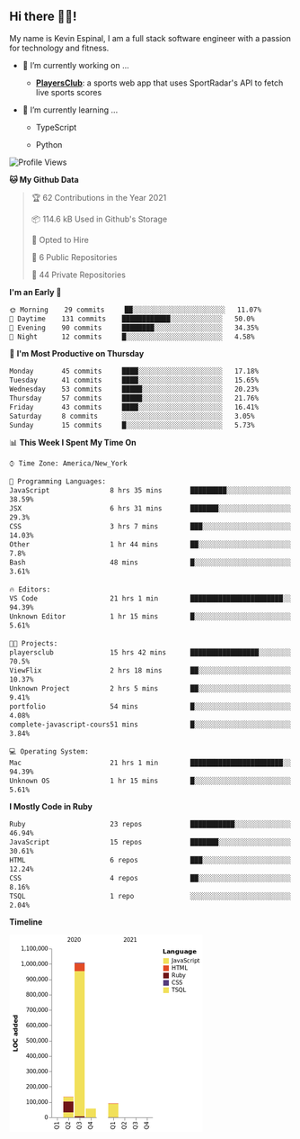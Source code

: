 ## Hi there 👋🏽!

My name is Kevin Espinal, I am a full stack software engineer with a passion for technology and fitness.

- 🔭 I’m currently working on ...

     - **[PlayersClub](https://playersclub.herokuapp.com/#/)**: a sports web app that uses SportRadar's API to fetch live sports scores

- 🌱 I’m currently learning ...

     - TypeScript
     
     - Python
     
<!--START_SECTION:waka-->
![Profile Views](http://img.shields.io/badge/Profile%20Views-10-blue)

**🐱 My Github Data** 

> 🏆 62 Contributions in the Year 2021
 > 
> 📦 114.6 kB Used in Github's Storage 
 > 
> 💼 Opted to Hire
 > 
> 📜 6 Public Repositories 
 > 
> 🔑 44 Private Repositories  
 > 
**I'm an Early 🐤** 

```text
🌞 Morning    29 commits     ██░░░░░░░░░░░░░░░░░░░░░░░   11.07% 
🌆 Daytime    131 commits    ████████████░░░░░░░░░░░░░   50.0% 
🌃 Evening    90 commits     ████████░░░░░░░░░░░░░░░░░   34.35% 
🌙 Night      12 commits     █░░░░░░░░░░░░░░░░░░░░░░░░   4.58%

```
📅 **I'm Most Productive on Thursday** 

```text
Monday       45 commits     ████░░░░░░░░░░░░░░░░░░░░░   17.18% 
Tuesday      41 commits     ████░░░░░░░░░░░░░░░░░░░░░   15.65% 
Wednesday    53 commits     █████░░░░░░░░░░░░░░░░░░░░   20.23% 
Thursday     57 commits     █████░░░░░░░░░░░░░░░░░░░░   21.76% 
Friday       43 commits     ████░░░░░░░░░░░░░░░░░░░░░   16.41% 
Saturday     8 commits      ░░░░░░░░░░░░░░░░░░░░░░░░░   3.05% 
Sunday       15 commits     █░░░░░░░░░░░░░░░░░░░░░░░░   5.73%

```


📊 **This Week I Spent My Time On** 

```text
⌚︎ Time Zone: America/New_York

💬 Programming Languages: 
JavaScript               8 hrs 35 mins       █████████░░░░░░░░░░░░░░░░   38.59% 
JSX                      6 hrs 31 mins       ███████░░░░░░░░░░░░░░░░░░   29.3% 
CSS                      3 hrs 7 mins        ███░░░░░░░░░░░░░░░░░░░░░░   14.03% 
Other                    1 hr 44 mins        ██░░░░░░░░░░░░░░░░░░░░░░░   7.8% 
Bash                     48 mins             █░░░░░░░░░░░░░░░░░░░░░░░░   3.61%

🔥 Editors: 
VS Code                  21 hrs 1 min        ███████████████████████░░   94.39% 
Unknown Editor           1 hr 15 mins        █░░░░░░░░░░░░░░░░░░░░░░░░   5.61%

🐱‍💻 Projects: 
playersclub              15 hrs 42 mins      █████████████████░░░░░░░░   70.5% 
ViewFlix                 2 hrs 18 mins       ██░░░░░░░░░░░░░░░░░░░░░░░   10.37% 
Unknown Project          2 hrs 5 mins        ██░░░░░░░░░░░░░░░░░░░░░░░   9.41% 
portfolio                54 mins             █░░░░░░░░░░░░░░░░░░░░░░░░   4.08% 
complete-javascript-cours51 mins             █░░░░░░░░░░░░░░░░░░░░░░░░   3.84%

💻 Operating System: 
Mac                      21 hrs 1 min        ███████████████████████░░   94.39% 
Unknown OS               1 hr 15 mins        █░░░░░░░░░░░░░░░░░░░░░░░░   5.61%

```

**I Mostly Code in Ruby** 

```text
Ruby                     23 repos            ███████████░░░░░░░░░░░░░░   46.94% 
JavaScript               15 repos            ███████░░░░░░░░░░░░░░░░░░   30.61% 
HTML                     6 repos             ███░░░░░░░░░░░░░░░░░░░░░░   12.24% 
CSS                      4 repos             ██░░░░░░░░░░░░░░░░░░░░░░░   8.16% 
TSQL                     1 repo              ░░░░░░░░░░░░░░░░░░░░░░░░░   2.04%

```


**Timeline**

![Chart not found](https://raw.githubusercontent.com/espinalk212/espinalk212/main/charts/bar_graph.png) 


<!--END_SECTION:waka-->


<!--
**espinalk212/espinalk212** is a ✨ _special_ ✨ repository because its `README.md` (this file) appears on your GitHub profile.

Here are some ideas to get you started:

- 🔭 I’m currently working on ...
- 🌱 I’m currently learning ...
- 👯 I’m looking to collaborate on ...
- 🤔 I’m looking for help with ...
- 💬 Ask me about ...
- 📫 How to reach me: ...
- 😄 Pronouns: ...
- ⚡ Fun fact: ...
-->
